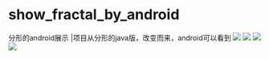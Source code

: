# show_fractal_by_android
分形的android展示
|项目从分形的java版，改变而来，android可以看到
![](https://lg27.github.io/uploads/snow.png)
![](https://lg27.github.io/uploads/black.png)
![](https://lg27.github.io/uploads/tree.png)
![](https://lg27.github.io/uploads/fractal.gif)
